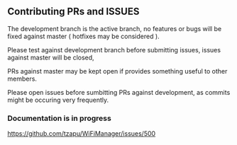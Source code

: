 ## Contributing PRs and ISSUES

The development branch is the active branch, no features or bugs will be fixed against master ( hotfixes may be considered ).

Please test against development branch before submitting issues, issues against master will be closed, 

PRs against master may be kept open if provides something useful to other members.

Please open issues before sumbitting PRs against development, as commits might be occuring very frequently.

### Documentation is in progress
https://github.com/tzapu/WiFiManager/issues/500
